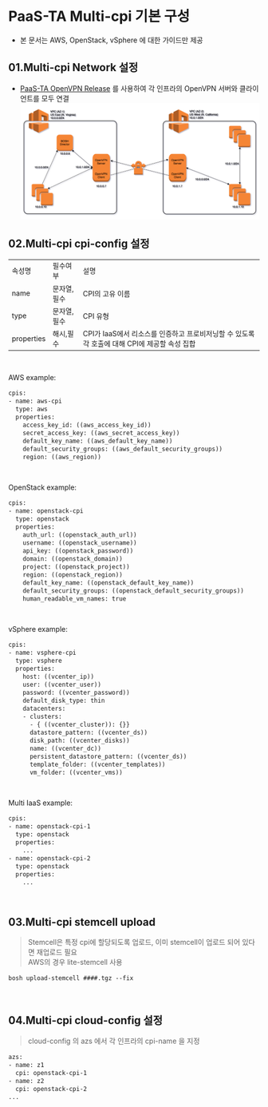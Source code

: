 # PaaS-TA Multi-cpi 기본 구성
- 본 문서는 AWS, OpenStack, vSphere 에 대한 가이드만 제공


## 01.Multi-cpi Network 설정
- [PaaS-TA OpenVPN Release](https://github.com/jinhyojin/openvpn-deployment) 를 사용하여 각 인프라의 OpenVPN 서버와 클라이언트를 모두 연결 
![guide_image1](https://github.com/jinhyojin/multi-cpi-deployment/blob/main/guide/images/openvpn.png)

## 02.Multi-cpi cpi-config 설정 
<table>
<tr>
<td>속성명</td>
<td>필수여부</td>
<td>설명</td>
</tr>
<tr>
<td>name</td>
<td>문자열,필수</td>
<td>CPI의 고유 이름</td>
</tr>
<tr>
<td>type</td>
<td>문자열,필수</td>
<td>CPI 유형</td>
</tr>
<tr>
<td>properties</td>
<td>해시,필수</td>
<td>CPI가 IaaS에서 리소스를 인증하고 프로비저닝할 수 있도록 각 호출에 대해 CPI에 제공할 속성 집합</td>
</tr>
</table>
<br>

AWS example:
```
cpis:
- name: aws-cpi
  type: aws
  properties:
    access_key_id: ((aws_access_key_id))
    secret_access_key: ((aws_secret_access_key))
    default_key_name: ((aws_default_key_name))
    default_security_groups: ((aws_default_security_groups))
    region: ((aws_region))
```
<br>

OpenStack example:
```
cpis:
- name: openstack-cpi
  type: openstack
  properties:
    auth_url: ((openstack_auth_url))
    username: ((openstack_username))
    api_key: ((openstack_password))
    domain: ((openstack_domain))
    project: ((openstack_project))
    region: ((openstack_region))
    default_key_name: ((openstack_default_key_name))
    default_security_groups: ((openstack_default_security_groups))
    human_readable_vm_names: true
```
<br>

vSphere example:
```
cpis:
- name: vsphere-cpi
  type: vsphere
  properties:
    host: ((vcenter_ip))
    user: ((vcenter_user))
    password: ((vcenter_password))
    default_disk_type: thin
    datacenters:
    - clusters:
      - { ((vcenter_cluster)): {}}
      datastore_pattern: ((vcenter_ds))
      disk_path: ((vcenter_disks))
      name: ((vcenter_dc))
      persistent_datastore_pattern: ((vcenter_ds))
      template_folder: ((vcenter_templates))
      vm_folder: ((vcenter_vms))
```
<br>

Multi IaaS example:
```
cpis:
- name: openstack-cpi-1
  type: openstack
  properties:
    ...
- name: openstack-cpi-2
  type: openstack
  properties:
    ...
```
<br>

## 03.Multi-cpi stemcell upload
> Stemcell은 특정 cpi에 할당되도록 업로드, 이미 stemcell이 업로드 되어 있다면 재업로드 필요
<br>AWS의 경우 lite-stemcell 사용
```
bosh upload-stemcell ####.tgz --fix
```
<br>

## 04.Multi-cpi cloud-config 설정 
> cloud-config 의 azs 에서 각 인프라의 cpi-name 을 지정
```
azs:
- name: z1
  cpi: openstack-cpi-1
- name: z2
  cpi: openstack-cpi-2
...
```